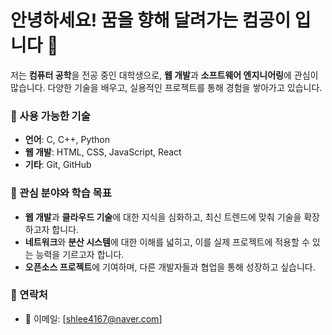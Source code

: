 # 안녕하세요! 꿈을 향해 달려가는 컴공이 입니다 👋

저는 **컴퓨터 공학**을 전공 중인 대학생으로, **웹 개발**과 **소프트웨어 엔지니어링**에 관심이 많습니다. 다양한 기술을 배우고, 실용적인 프로젝트를 통해 경험을 쌓아가고 있습니다.

### 🔧 사용 가능한 기술
- **언어**: C, C++, Python
- **웹 개발**: HTML, CSS, JavaScript, React
- **기타**: Git, GitHub

### 🌱 관심 분야와 학습 목표
- **웹 개발**과 **클라우드 기술**에 대한 지식을 심화하고, 최신 트렌드에 맞춰 기술을 확장하고자 합니다.
- **네트워크**와 **분산 시스템**에 대한 이해를 넓히고, 이를 실제 프로젝트에 적용할 수 있는 능력을 기르고자 합니다.
- **오픈소스 프로젝트**에 기여하며, 다른 개발자들과 협업을 통해 성장하고 싶습니다.

### 💬 연락처
- 📧 이메일: [shlee4167@naver.com]
